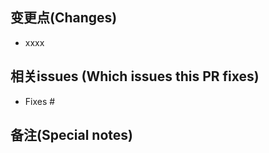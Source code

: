 <!--
请保证PR标题明确清晰, 易于理解
Keep PR title verbose enough

相关issue可以是 #编号 或者贴 issue链接
`Fixes #<issue number>`, or `Fixes (paste link of issue)`.
-->


## 变更点(Changes)

- xxxx

## 相关issues (Which issues this PR fixes)

- Fixes #

## 备注(Special notes)

